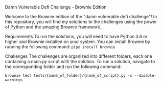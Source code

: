 Damn Vulnerable Defi Challenge - Brownie Edition

Welcome to the Brownie edition of the "damn vulnerable defi challenge"! In this repository, you will find my solutions to the challenges using the power of Python and the amazing Brownie framework.

Requirements
To run the solutions, you will need to have Python 3.6 or higher and Brownie installed on your system. You can install Brownie by running the following command:
```pipx install brownie```

Challenges
The challenges are organized into different folders, each one containing a main.py script with the solution. To run a solution, navigate to the corresponding folder and run the following command:

```brownie test tests/{name_of_folder}/{name_of_script}.py -s --disable-warnings```
